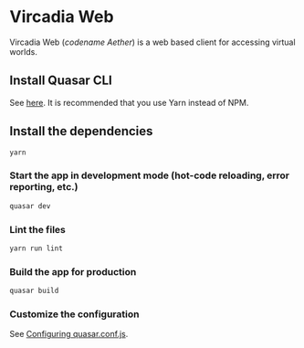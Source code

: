 # Vircadia Web

Vircadia Web (*codename Aether*) is a web based client for accessing virtual worlds.

## Install Quasar CLI

See [here](https://next.quasar.dev/quasar-cli/installation). It is recommended that you use Yarn instead of NPM.

## Install the dependencies
```bash
yarn
```

### Start the app in development mode (hot-code reloading, error reporting, etc.)
```bash
quasar dev
```

### Lint the files
```bash
yarn run lint
```

### Build the app for production
```bash
quasar build
```

### Customize the configuration
See [Configuring quasar.conf.js](https://v2.quasar.dev/quasar-cli/quasar-conf-js).
